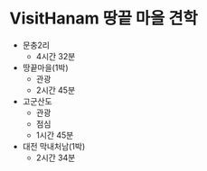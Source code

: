 # VisitHanam 땅끝 마을 견학
* 문충2리 
  * 4시간 32분
* 땅끝마을(1박)
  * 관광
  * 2시간 45분 
* 고군산도
  * 관광
  * 점심
  * 1시간 45분
* 대전 막내처남(1박)  
  * 2시간 34분  
 
